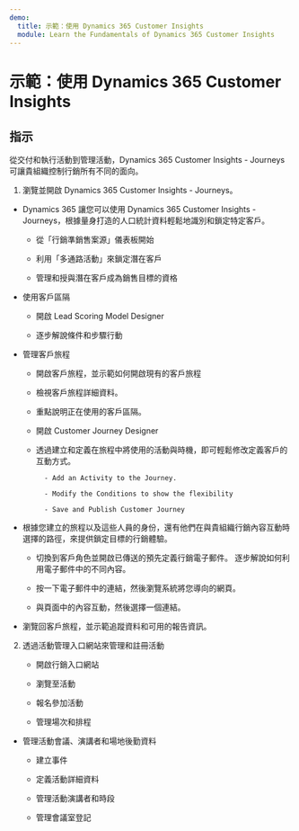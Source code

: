 ```yaml
---
demo:
  title: 示範：使用 Dynamics 365 Customer Insights
  module: Learn the Fundamentals of Dynamics 365 Customer Insights
---
```


# 示範：使用 Dynamics 365 Customer Insights

## 指示

從交付和執行活動到管理活動，Dynamics 365 Customer Insights - Journeys 可讓貴組織控制行銷所有不同的面向。 

1. 瀏覽並開啟 Dynamics 365 Customer Insights - Journeys。

- Dynamics 365 讓您可以使用 Dynamics 365 Customer Insights - Journeys，根據量身打造的人口統計資料輕鬆地識別和鎖定特定客戶。 

    - 從「行銷準銷售案源」儀表板開始

    - 利用「多通路活動」來鎖定潛在客戶

    - 管理和授與潛在客戶成為銷售目標的資格

- 使用客戶區隔

    - 開啟 Lead Scoring Model Designer

    - 逐步解說條件和步驟行動

- 管理客戶旅程 

    - 開啟客戶旅程，並示範如何開啟現有的客戶旅程 

    - 檢視客戶旅程詳細資料。

    - 重點說明正在使用的客戶區隔。 

    - 開啟 Customer Journey Designer

    - 透過建立和定義在旅程中將使用的活動與時機，即可輕鬆修改定義客戶的互動方式。 

            - Add an Activity to the Journey.

            - Modify the Conditions to show the flexibility

            - Save and Publish Customer Journey

- 根據您建立的旅程以及這些人員的身份，還有他們在與貴組織行銷內容互動時選擇的路徑，來提供鎖定目標的行銷體驗。 

    - 切換到客戶角色並開啟已傳送的預先定義行銷電子郵件。 逐步解說如何利用電子郵件中的不同內容。 

    - 按一下電子郵件中的連結，然後瀏覽系統將您導向的網頁。 

    - 與頁面中的內容互動，然後選擇一個連結。 

- 瀏覽回客戶旅程，並示範追蹤資料和可用的報告資訊。 

2. 透過活動管理入口網站來管理和註冊活動

    - 開啟行銷入口網站

    - 瀏覽至活動

    - 報名參加活動

    - 管理場次和排程

- 管理活動會議、演講者和場地後勤資料

    - 建立事件

    - 定義活動詳細資料

    - 管理活動演講者和時段

    - 管理會議室登記


